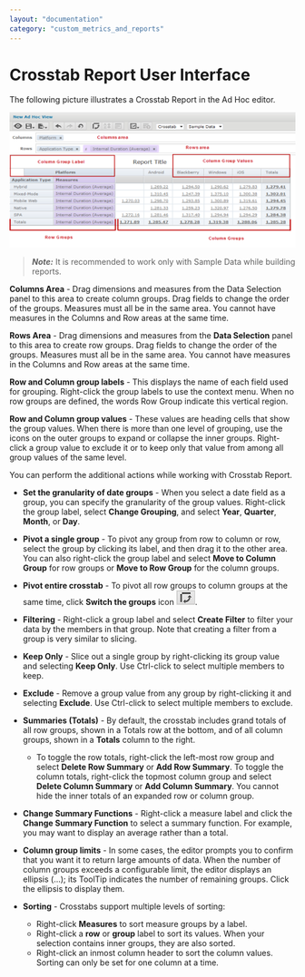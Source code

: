 ```yaml
---
layout: "documentation"
category: "custom_metrics_and_reports"
---
```

                            



Crosstab Report User Interface
==============================

The following picture illustrates a Crosstab Report in the Ad Hoc editor.

![](Resources/Images/CrosstabReport_614x290.png)

> **_Note:_** It is recommended to work only with Sample Data while building reports.

**Columns Area** - Drag dimensions and measures from the Data Selection panel to this area to create column groups. Drag fields to change the order of the groups. Measures must all be in the same area. You cannot have measures in the Columns and Row areas at the same time.

**Rows Area** - Drag dimensions and measures from the **Data Selection** panel to this area to create row groups. Drag fields to change the order of the groups. Measures must all be in the same area. You cannot have measures in the Columns and Row areas at the same time.

**Row and Column group labels** - This displays the name of each field used for grouping. Right-click the group labels to use the context menu. When no row groups are defined, the words Row Group indicate this vertical region.

**Row and Column group values** - These values are heading cells that show the group values. When there is more than one level of grouping, use the icons on the outer groups to expand or collapse the inner groups. Right-click a group value to exclude it or to keep only that value from among all group values of the same level.

You can perform the additional actions while working with Crosstab Report.

*   **Set the granularity of date groups** - When you select a date field as a group, you can specify the granularity of the group values. Right-click the group label, select **Change Grouping**, and select **Year**, **Quarter**, **Month**, or **Day**.
*   **Pivot a single group** - To pivot any group from row to column or row, select the group by clicking its label, and then drag it to the other area. You can also right-click the group label and select **Move to Column Group** for row groups or **Move to Row Group** for the column groups.
*   **Pivot entire crosstab** - To pivot all row groups to column groups at the same time, click **Switch the groups** icon ![](Resources/Images/Pivot.png).
*   **Filtering** - Right-click a group label and select **Create Filter** to filter your data by the members in that group. Note that creating a filter from a group is very similar to slicing.
*   **Keep Only** - Slice out a single group by right-clicking its group value and selecting **Keep Only**. Use Ctrl-click to select multiple members to keep.
*   **Exclude** - Remove a group value from any group by right-clicking it and selecting **Exclude**. Use Ctrl-click to select multiple members to exclude.
*   **Summaries (Totals)** - By default, the crosstab includes grand totals of all row groups, shown in a Totals row at the bottom, and of all column groups, shown in a **Totals** column to the right.
    *   To toggle the row totals, right-click the left-most row group and select **Delete Row Summary** or **Add Row Summary**. To toggle the column totals, right-click the topmost column group and select **Delete Column Summary** or **Add Column Summary**. You cannot hide the inner totals of an expanded row or column group.
*   **Change Summary Functions** - Right-click a measure label and click the **Change Summary Function** to select a summary function. For example, you may want to display an average rather than a total.
*   **Column group limits** - In some cases, the editor prompts you to confirm that you want it to return large amounts of data. When the number of column groups exceeds a configurable limit, the editor displays an ellipsis (...); its ToolTip indicates the number of remaining groups. Click the ellipsis to display them.
    
*   **Sorting** - Crosstabs support multiple levels of sorting:
    
    *   Right-click **Measures** to sort measure groups by a label.
    *   Right-click a **row** or **group** label to sort its values. When your selection contains inner groups, they are also sorted.
    *   Right-click an inmost column header to sort the column values. Sorting can only be set for one column at a time.
